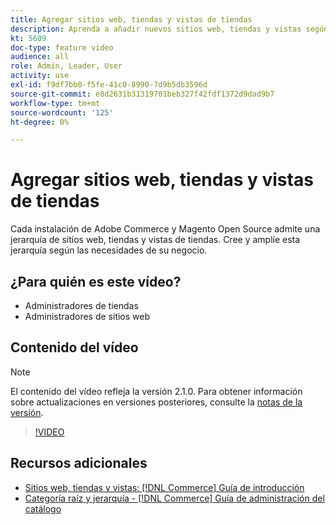 ```yaml
---
title: Agregar sitios web, tiendas y vistas de tiendas
description: Aprenda a añadir nuevos sitios web, tiendas y vistas según las necesidades de su negocio.
kt: 5609
doc-type: feature video
audience: all
role: Admin, Leader, User
activity: use
exl-id: f9df7bb0-f5fe-41c0-8990-7d9b5db3596d
source-git-commit: e8d2631b31319701beb327f42fdf1372d9dad9b7
workflow-type: tm+mt
source-wordcount: '125'
ht-degree: 0%

---
```


# Agregar sitios web, tiendas y vistas de tiendas

Cada instalación de Adobe Commerce y Magento Open Source admite una jerarquía de sitios web, tiendas y vistas de tiendas. Cree y amplíe esta jerarquía según las necesidades de su negocio.

## ¿Para quién es este vídeo?

- Administradores de tiendas
- Administradores de sitios web

## Contenido del vídeo

>[!NOTE]
>
>El contenido del vídeo refleja la versión 2.1.0. Para obtener información sobre actualizaciones en versiones posteriores, consulte la [notas de la versión](https://experienceleague.adobe.com/docs/commerce-operations/release/notes/overview.html).

>[!VIDEO](https://video.tv.adobe.com/v/35787?quality=12&learn=on)

## Recursos adicionales

- [Sitios web, tiendas y vistas: [!DNL Commerce] Guía de introducción](https://experienceleague.adobe.com/docs/commerce-admin/start/setup/websites-stores-views.html)
- [Categoría raíz y jerarquía - [!DNL Commerce] Guía de administración del catálogo](https://experienceleague.adobe.com/docs/commerce-admin/catalog/categories/category-root.html)
